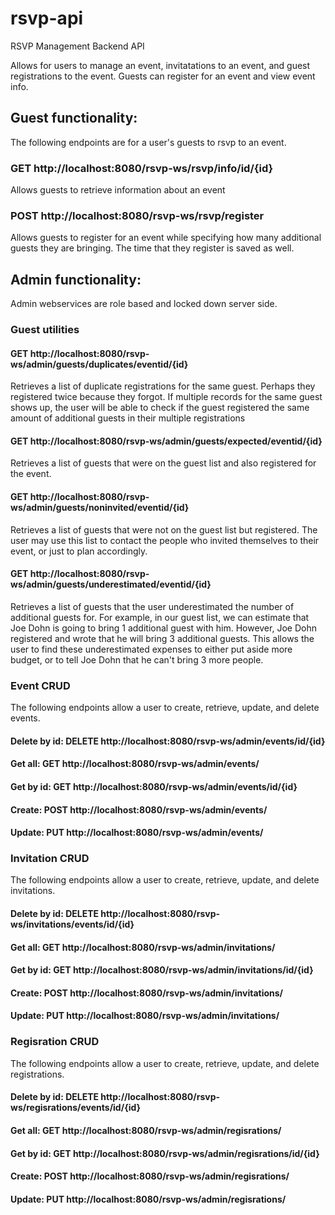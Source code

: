 # rsvp-api
RSVP Management Backend API

Allows for users to manage an event, invitatations to an event, and guest registrations to the event. Guests can register for an event and view event info.

## Guest functionality:
The following endpoints are for a user's guests to rsvp to an event.

### GET http://localhost:8080/rsvp-ws/rsvp/info/id/{id} 
Allows guests to retrieve information about an event

### POST http://localhost:8080/rsvp-ws/rsvp/register
Allows guests to register for an event while specifying how many additional guests they are bringing. The time that they register is saved as well.

## Admin functionality:
Admin webservices are role based and locked down server side. 

### Guest utilities
#### GET http://localhost:8080/rsvp-ws/admin/guests/duplicates/eventid/{id}
Retrieves a list of duplicate registrations for the same guest. Perhaps they registered twice because they forgot. If multiple records for the same guest shows up, the user will be able to check if the guest registered the same amount of additional guests in their multiple registrations

#### GET http://localhost:8080/rsvp-ws/admin/guests/expected/eventid/{id}
Retrieves a list of guests that were on the guest list and also registered for the event. 

#### GET http://localhost:8080/rsvp-ws/admin/guests/noninvited/eventid/{id} 
Retrieves a list of guests that were not on the guest list but registered. The user may use this list to contact the people who invited themselves to their event, or just to plan accordingly.

#### GET http://localhost:8080/rsvp-ws/admin/guests/underestimated/eventid/{id}
Retrieves a list of guests that the user underestimated the number of additional guests for. For example, in our guest list, we can estimate that Joe Dohn is going to bring 1 additional guest with him. However, Joe Dohn registered and wrote that he will bring 3 additional guests. This allows the user to find these underestimated expenses to either put aside more budget, or to tell Joe Dohn that he can't bring 3 more people.

### Event CRUD
The following endpoints allow a user to create, retrieve, update, and delete events. 
#### Delete by id: DELETE http://localhost:8080/rsvp-ws/admin/events/id/{id}
#### Get all: GET http://localhost:8080/rsvp-ws/admin/events/
#### Get by id: GET http://localhost:8080/rsvp-ws/admin/events/id/{id}
#### Create: POST http://localhost:8080/rsvp-ws/admin/events/
#### Update: PUT http://localhost:8080/rsvp-ws/admin/events/  

### Invitation CRUD
The following endpoints allow a user to create, retrieve, update, and delete invitations. 
#### Delete by id: DELETE http://localhost:8080/rsvp-ws/invitations/events/id/{id}
#### Get all: GET http://localhost:8080/rsvp-ws/admin/invitations/
#### Get by id: GET http://localhost:8080/rsvp-ws/admin/invitations/id/{id}
#### Create: POST http://localhost:8080/rsvp-ws/admin/invitations/
#### Update: PUT http://localhost:8080/rsvp-ws/admin/invitations/  

### Regisration CRUD
The following endpoints allow a user to create, retrieve, update, and delete registrations. 
#### Delete by id: DELETE http://localhost:8080/rsvp-ws/regisrations/events/id/{id}
#### Get all: GET http://localhost:8080/rsvp-ws/admin/regisrations/
#### Get by id: GET http://localhost:8080/rsvp-ws/admin/regisrations/id/{id}
#### Create: POST http://localhost:8080/rsvp-ws/admin/regisrations/
#### Update: PUT http://localhost:8080/rsvp-ws/admin/regisrations/  

